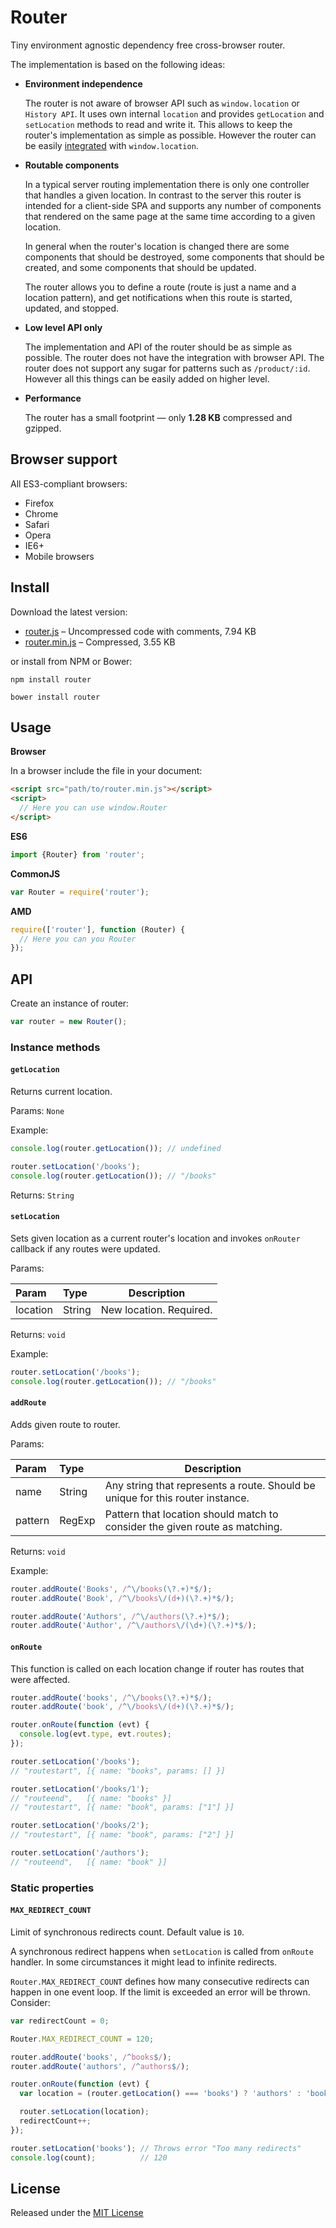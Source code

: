 Router
======

Tiny environment agnostic dependency free cross-browser router.

The implementation is based on the following ideas:

- **Environment independence**

  The router is not aware of browser API such as `window.location` or `History API`.
  It uses own internal `location` and provides `getLocation` and `setLocation` methods
  to read and write it. This allows to keep the router's implementation as simple as possible.
  However the router can be easily [integrated](examples/hash.html) with `window.location`.

- **Routable components**

  In a typical server routing implementation there is only one controller that handles a given location.
  In contrast to the server this router is intended for a client-side SPA and
  supports any number of components that rendered on the same page at the same time according to a given location.

  In general when the router's location is changed there are some components that should be destroyed,
  some components that should be created, and some components that should be updated.

  The router allows you to define a route (route is just a name and a location pattern),
  and get notifications when this route is started, updated, and stopped.

- **Low level API only**

  The implementation and API of the router should be as simple as possible.
  The router does not have the integration with browser API.
  The router does not support any sugar for patterns such as `/product/:id`.
  However all this things can be easily added on higher level.

- **Performance**

  The router has a small footprint — only **1.28 KB** compressed and gzipped.


## Browser support

All ES3-compliant browsers:

- Firefox
- Chrome
- Safari
- Opera
- IE6+
- Mobile browsers


## Install

Download the latest version:

- [router.js](dist/router.js) – Uncompressed code with comments, 7.94 KB
- [router.min.js](dist/router.min.js) – Compressed, 3.55 KB

or install from NPM or Bower:

```
npm install router
```

```
bower install router
```


## Usage

**Browser**

In a browser include the file in your document:

```html
<script src="path/to/router.min.js"></script>
<script>
  // Here you can use window.Router
</script>
```


**ES6**

```javascript
import {Router} from 'router';
```


**CommonJS**

```javascript
var Router = require('router');
```

**AMD**

```javascript
require(['router'], function (Router) {
  // Here you can you Router
});
```


## API

Create an instance of router:

```javascript
var router = new Router();
```

### Instance methods

#### `getLocation`

Returns current location.

Params: `None`

Example:

```javascript
console.log(router.getLocation()); // undefined

router.setLocation('/books');
console.log(router.getLocation()); // "/books"
```

Returns: `String`


#### `setLocation`

Sets given location as a current router's location and invokes `onRouter` callback
if any routes were updated.

Params:

| Param    | Type   | Description              |
|:---------|:-------|--------------------------|
| location | String | New location. Required.  |

Returns: `void`

Example:

```javascript
router.setLocation('/books');
console.log(router.getLocation()); // "/books"
```

#### `addRoute`

Adds given route to router.

Params:

| Param    | Type   | Description                     |
|:---------|:-------|---------------------------------|
| name     | String | Any string that represents a route. Should be unique for this router instance.   |
| pattern  | RegExp | Pattern that location should match to consider the given route as matching.  |

Returns: `void`

Example:

```javascript
router.addRoute('Books', /^\/books(\?.+)*$/);
router.addRoute('Book', /^\/books\/(d+)(\?.+)*$/);

router.addRoute('Authors', /^\/authors(\?.+)*$/);
router.addRoute('Author', /^\/authors\/(\d+)(\?.+)*$/);
```


#### `onRoute`

This function is called on each location change if router has routes that were affected.

```javascript
router.addRoute('books', /^\/books(\?.+)*$/);
router.addRoute('book', /^\/books\/(d+)(\?.+)*$/);

router.onRoute(function (evt) {
  console.log(evt.type, evt.routes);
});

router.setLocation('/books');
// "routestart", [{ name: "books", params: [] }]

router.setLocation('/books/1');
// "routeend",   [{ name: "books" }]
// "routestart", [{ name: "book", params: ["1"] }]

router.setLocation('/books/2');
// "routestart", [{ name: "book", params: ["2"] }]

router.setLocation('/authors');
// "routeend",   [{ name: "book" }]
```


### Static properties

#### `MAX_REDIRECT_COUNT`

Limit of synchronous redirects count. Default value is `10`.

A synchronous redirect happens when `setLocation` is called from `onRoute` handler.
In some circumstances it might lead to infinite redirects.

`Router.MAX_REDIRECT_COUNT` defines how many consecutive redirects can happen in one event loop.
If the limit is exceeded an error will be thrown. Consider:

```javascript
var redirectCount = 0;

Router.MAX_REDIRECT_COUNT = 120;

router.addRoute('books', /^books$/);
router.addRoute('authors', /^authors$/);

router.onRoute(function (evt) {
  var location = (router.getLocation() === 'books') ? 'authors' : 'books';

  router.setLocation(location);
  redirectCount++;
});

router.setLocation('books'); // Throws error "Too many redirects"
console.log(count);          // 120
```


## License
Released under the [MIT License](LICENSE)

